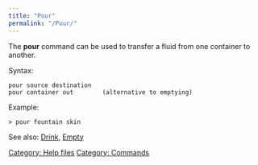 ```yaml
---
title: "Pour"
permalink: "/Pour/"
---
```


The **pour** command can be used to transfer a fluid from one container
to another.

Syntax:

`pour source destination`
`pour container out        (alternative to emptying)`

Example:

`> pour fountain skin`

See also: [Drink](Drink "wikilink"), [Empty](Empty "wikilink")

[Category: Help files](Category:_Help_files "wikilink") [Category:
Commands](Category:_Commands "wikilink")